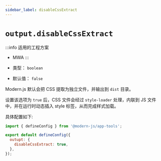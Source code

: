 ```yaml
---
sidebar_label: disableCssExtract
---
```


# `output.disableCssExtract`

:::info 适用的工程方案
* MWA
:::

* 类型： `boolean`
* 默认值： `false`

Modern.js 默认会把 CSS 提取为独立文件，并输出到 `dist` 目录。

设置该选项为 `true` 后，CSS 文件会经过 `style-loader` 处理，内联到 JS 文件中，并在运行时动态插入 style 标签，从而完成样式加载。

具体配置如下:

```javascript title="modern.config.js"
import { defineConfig } from '@modern-js/app-tools';

export default defineConfig({
  outupt: {
    disableCssExtract: true,
  },
});
```
